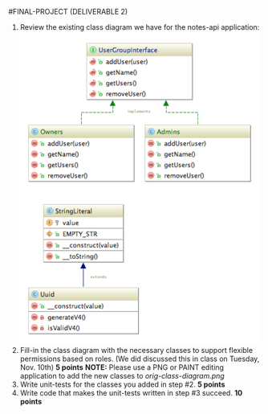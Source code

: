 #FINAL-PROJECT (DELIVERABLE 2)

1. Review the existing class diagram we have for the notes-api application: ![original class diagram](orig-class-diagram.png)
2. Fill-in the class diagram with the necessary classes to support flexible permissions based on roles.  (We did discussed this in class on Tuesday, Nov. 10th) **5 points**
**NOTE:** Please use a PNG or PAINT editing application to add the new classes to *orig-class-diagram.png*
3. Write unit-tests for the classes you added in step #2. **5 points**
4. Write code that makes the unit-tests written in step #3 succeed. **10 points**
